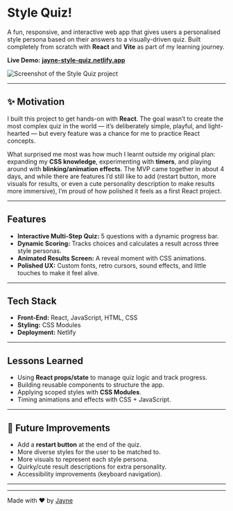 # Style Quiz!

A fun, responsive, and interactive web app that gives users a personalised style persona based on their answers to a visually-driven quiz. Built completely from scratch with **React** and **Vite** as part of my learning journey.  

**Live Demo:** [**jayne-style-quiz.netlify.app**](https://fashionquiz.netlify.app/)  

![Screenshot of the Style Quiz project](./public/QuizGIF.gif)  

---

## ✨ Motivation  

I built this project to get hands-on with **React**. The goal wasn’t to create the most complex quiz in the world — it’s deliberately simple, playful, and light-hearted — but every feature was a chance for me to practice React concepts.  

What surprised me most was how much I learnt outside my original plan: expanding my **CSS knowledge**, experimenting with **timers**, and playing around with **blinking/animation effects**. The MVP came together in about 4 days, and while there are features I’d still like to add (restart button, more visuals for results, or even a cute personality description to make results more immersive), I’m proud of how polished it feels as a first React project.  

---

## Features  

- **Interactive Multi-Step Quiz:** 5 questions with a dynamic progress bar.  
- **Dynamic Scoring:** Tracks choices and calculates a result across three style personas.  
- **Animated Results Screen:** A reveal moment with CSS animations.  
- **Polished UX:** Custom fonts, retro cursors, sound effects, and little touches to make it feel alive.  

---

## Tech Stack  

- **Front-End:** React, JavaScript, HTML, CSS  
- **Styling:** CSS Modules  
- **Deployment:** Netlify  

---

## Lessons Learned  

- Using **React props/state** to manage quiz logic and track progress.  
- Building reusable components to structure the app.  
- Applying scoped styles with **CSS Modules**.  
- Timing animations and effects with CSS + JavaScript.  

---

## 🚀 Future Improvements  

- Add a **restart button** at the end of the quiz.  
- More diverse styles for the user to be matched to.
- More visuals to represent each style persona.  
- Quirky/cute result descriptions for extra personality.  
- Accessibility improvements (keyboard navigation).  

---

---

Made with ❤️ by [Jayne](https://www.linkedin.com/in/jayneekani/)
